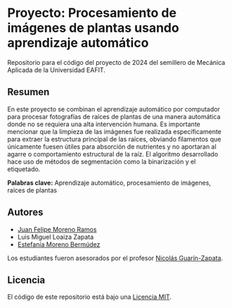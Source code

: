 # Proyecto: Procesamiento de imágenes de plantas usando aprendizaje automático

Repositorio para el código del proyecto de 2024 del semillero de Mecánica Aplicada de la Universidad EAFIT.

## Resumen

En este proyecto se combinan el aprendizaje automático por computador para procesar fotografías de raíces de plantas de una manera automática donde no se requiera una alta intervención humana. Es importante mencionar que la limpieza de las imágenes fue realizada específicamente para extraer la estructura principal de las raíces, obviando filamentos que únicamente fuesen útiles para absorción de nutrientes y no aportaran al agarre o comportamiento estructural de la raíz. El algoritmo desarrollado hace uso de métodos de segmentación como la binarización y el etiquetado.

**Palabras clave:** Aprendizaje automático, procesamiento de imágenes, raíces de plantas

## Autores

- [Juan Felipe Moreno Ramos](https://github.com/Arownsis)
- Luis Miguel Loaiza Zapata
- [Estefanía Moreno Bermúdez](https://github.com/nadalimonada)

Los estudiantes fueron asesorados por el profesor [Nicolás Guarín-Zapata](https://github.com/nicoguaro).

## Licencia

El código de este repositorio está bajo una [Licencia MIT](https://opensource.org/licenses/mit-license.php).
